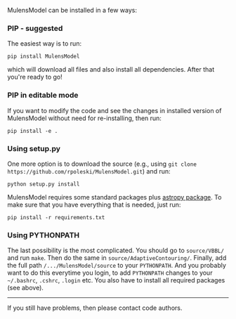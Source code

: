 MulensModel can be installed in a few ways:

### PIP - suggested

The easiest way is to run:
```
pip install MulensModel
```
which will download all files and also install all dependencies. After that you're ready to go!

### PIP in editable mode

If you want to modify the code and see the changes in installed version of MulensModel without need for re-installing, then run:
```
pip install -e .
```

### Using setup.py

One more option is to download the source (e.g., using `git clone https://github.com/rpoleski/MulensModel.git`) and run:
```
python setup.py install
```
MulensModel requires some standard packages plus [astropy package](http://www.astropy.org/). To make sure that you have everything that is needed, just run:
```
pip install -r requirements.txt
```

### Using PYTHONPATH

The last possibility is the most complicated. You should go to `source/VBBL/` and run `make`. Then do the same in `source/AdaptiveContouring/`. Finally, add the full path `/.../MulensModel/source` to your `PYTHONPATH`. And you probably want to do this everytime you login, to add `PYTHONPATH` changes to your `~/.bashrc`, `.cshrc`, `.login` etc. You also have to install all required packages (see above).

---
If you still have problems, then please contact code authors.
